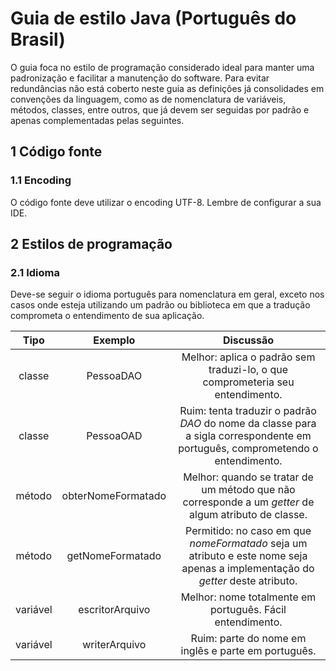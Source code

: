 # Guia de estilo Java (Português do Brasil)

O guia foca no estilo de programação considerado ideal para manter uma padronização e facilitar a manutenção do software. Para evitar redundâncias não está coberto neste guia as definições já consolidades em convenções da linguagem, como as de nomenclatura de variáveis, métodos, classes, entre outros, que já devem ser seguidas por padrão e apenas complementadas pelas seguintes.

## 1 Código fonte

### 1.1 Encoding

O código fonte deve utilizar o encoding UTF-8. Lembre de configurar a sua IDE.

## 2 Estilos de programação

### 2.1 Idioma

Deve-se seguir o idioma português para nomenclatura em geral, exceto nos casos onde esteja utilizando um padrão ou biblioteca em que a tradução comprometa o entendimento de sua aplicação.

| Tipo | Exemplo | Discussão |
| :---: | :---: | :---: |
| classe | PessoaDAO | Melhor: aplica o padrão sem traduzi-lo, o que comprometeria seu entendimento. |
| classe | PessoaOAD | Ruim: tenta traduzir o padrão _DAO_ do nome da classe para a sigla correspondente em português, comprometendo o entendimento. |
| método | obterNomeFormatado | Melhor: quando se tratar de um método que não corresponde a um _getter_ de algum atributo de classe. |
| método | getNomeFormatado | Permitido: no caso em que _nomeFormatado_ seja um atributo e este nome seja apenas a implementação do _getter_ deste atributo. |
| variável | escritorArquivo | Melhor: nome totalmente em português. Fácil entendimento. |
| variável | writerArquivo | Ruim: parte do nome em inglês e parte em português. |
